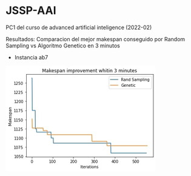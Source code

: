 # JSSP-AAI
PC1 del curso de advanced artificial inteligence (2022-02)

Resultados: Comparacion del mejor makespan conseguido por Random Sampling vs Algoritmo Genetico en 3 minutos

- Instancia ab7

![alt text](https://raw.githubusercontent.com/SebsPER/JSSP-AAI/main/rand_gen.jpg)
